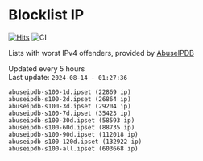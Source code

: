 # Blocklist IP

[![Hits](https://hits.seeyoufarm.com/api/count/incr/badge.svg?url=https%3A%2F%2Fgithub.com%2Fborestad%2Fblocklist-ip%2F&count_bg=%2379C83D&title_bg=%23555555&icon=&icon_color=%23E7E7E7&title=hits&edge_flat=false)](https://hits.seeyoufarm.com)  ![CI](https://img.shields.io/github/workflow/status/borestad/blocklist-ip/CI?style=flat-square)

Lists with worst IPv4 offenders, provided by [AbuseIPDB](https://www.abuseipdb.com/)

<!-- FOOTER-PLACEHOLDER -->
Updated every 5 hours<br>
Last update: `2024-08-14 - 01:27:36`
```
abuseipdb-s100-1d.ipset (22869 ip)
abuseipdb-s100-2d.ipset (26864 ip)
abuseipdb-s100-3d.ipset (29204 ip)
abuseipdb-s100-7d.ipset (35423 ip)
abuseipdb-s100-30d.ipset (58593 ip)
abuseipdb-s100-60d.ipset (88735 ip)
abuseipdb-s100-90d.ipset (112018 ip)
abuseipdb-s100-120d.ipset (132922 ip)
abuseipdb-s100-all.ipset (603668 ip)
```
